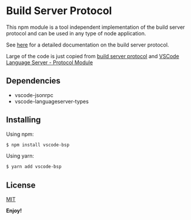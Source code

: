 # Build Server Protocol

This npm module is a tool independent implementation of the build server protocol and can be used in any type of node application.

See [here](https://build-server-protocol.github.io/) for a detailed documentation on the build server protocol.

Large of the code is just copied from [build server protocol](https://build-server-protocol.github.io/) and [VSCode Language Server - Protocol Module](https://github.com/microsoft/vscode-languageserver-node/tree/main/protocol)

## Dependencies

- vscode-jsonrpc
- vscode-languageserver-types



## Installing

Using npm:

```bash
$ npm install vscode-bsp
```

Using yarn:

```bash
$ yarn add vscode-bsp
```

## License
[MIT](https://github.com/DanboDuan/vscode-bsp/blob/master/LICENSE)




**Enjoy!**
